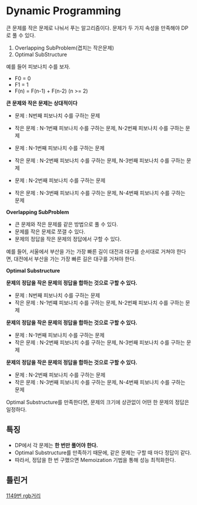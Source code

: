 # Dynamic Programming

큰 문제를 작은 문제로 나눠서 푸는 알고리즘이다. 문제가 두 가지 속성을 만족해야 DP로 풀 수 있다.

1. Overlapping SubProblem(겹치는 작은문제)
2. Optimal SubStructure

예를 들어 피보나치 수를 보자.

- F0 = 0
- F1 = 1
- F(n) = F(n-1) + F(n-2) (n >= 2)

**큰 문제와 작은 문제는 상대적이다**

- 문제 : N번째 피보나치 수를 구하는 문제
- 작은 문제 : N-1번쨰 피보나치 수를 구하는 문제, N-2번째 피보나치 수를 구하는 문제

- 문제 : N-1번째 피보나치 수를 구하는 문제
- 작은 문제 : N-2번째 피보나치 수를 구하는 문제, N-3번째 피보나치 수를 구하는 문제

- 문제 : N-2번째 피보나치 수를 구하는 문제
- 작은 문제 : N-3번째 피보나치 수를 구하는 문제, N-4번째 피보나치 수를 구하는 문제


**Overlapping SubProblem**

- 큰 문제와 작은 문제를 같은 방법으로 풀 수 있다.
- 문제를 작은 문제로 쪼갤 수 있다.
- 문제의 정답을 작은 문제의 정답에서 구할 수 있다.

예를 들어, 서울에서 부산을 가는 가장 빠른 길이 대전과 대구를 순서대로 거쳐야 한다면, 대전에서 부산을 가는 가장 빠른 길은 대구를 거쳐야 한다. 

**Optimal Substructure**

**문제의 정답을 작은 문제의 정답을 합하는 것으로 구할 수 있다.**

- 문제 : N번째 피보나치 수를 구하는 문제
- 작은 문제 : N-1번쨰 피보나치 수를 구하는 문제, N-2번째 피보나치 수를 구하는 문제

**문제의 정답을 작은 문제의 정답을 합하는 것으로 구할 수 있다.**

- 문제 : N-1번째 피보나치 수를 구하는 문제
- 작은 문제 : N-2번째 피보나치 수를 구하는 문제, N-3번째 피보나치 수를 구하는 문제

**문제의 정답을 작은 문제의 정답을 합하는 것으로 구할 수 있다.**

- 문제 : N-2번째 피보나치 수를 구하는 문제
- 작은 문제 : N-3번째 피보나치 수를 구하는 문제, N-4번째 피보나치 수를 구하는 문제

Optimal Substructure를 만족한다면, 문제의 크기에 상관없이 어떤 한 문제의 정답은 일정하다. 


## 특징

- DP에서 각 문제는 **한 번만 풀어야 한다.**
- Optimal Substructure를 만족하기 때문에, 같은 문제는 구할 때 마다 정답이 같다.
- 따라서, 정답을 한 번 구했으면 Memoization 기법을 통해 성능 최적화한다.


## 틀린거

[1149번 rgb거리](https://www.acmicpc.net/problem/1149)
